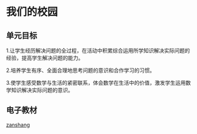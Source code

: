 # 我们的校园

## 单元目标

1.让学生经历解决问题的全过程，在活动中积累综合运用所学知识解决实际问题的经验，提高学生解决问题的能力。

2.培养学生有序、全面合理地思考问题的意识和合作学习的习惯。

3.使学生感受数学与生活的紧密联系，体会数学在生活中的价值，激发学生运用数学知识解决实际问题的意识。

## 电子教材

<Epep grade="xxsx3b" :pep="1221001302141" :pages="99" :paged="100" ></Epep>

[zanshang](../res/zanshang.md ':include')